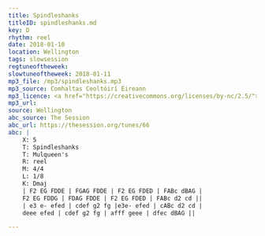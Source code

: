 ```yaml
---
title: Spindleshanks
titleID: spindleshanks.md
key: D
rhythm: reel
date: 2018-01-10
location: Wellington
tags: slowsession
regtuneoftheweek:
slowtuneoftheweek: 2018-01-11
mp3_file: /mp3/spindleshanks.mp3
mp3_source: Comhaltas Ceoltóirí Éireann
mp3_licence: <a href="https://creativecommons.org/licenses/by-nc/2.5/">CC-BY-NC-2.5</a>
mp3_url:
source: Wellington
abc_source: The Session
abc_url: https://thesession.org/tunes/66
abc: |
    X: 5
    T: Spindleshanks
    T: Mulqueen's
    R: reel
    M: 4/4
    L: 1/8
    K: Dmaj
    | F2 EG FDDE | FGAG FDDE | F2 EG FDED | FABc dBAG |
    F2 EG FDDG | FDAG FDDE | F2 EG FDED | FABc d2 cd ||
    | e3 e- efed | cdef g2 fg |e3e- efed | cABc d2 cd |
    deee efed | cdef g2 fg | afff geee | dfec dBAG ||

---
```

